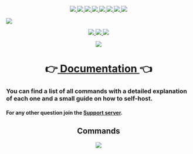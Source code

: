 <p align="center">
  <a href="https://opensource.org/licenses/Apache-2.0"> <!--LICENSE-->
    <img src="https://img.shields.io/github/license/mirko93s/chill?logo=apache&style=for-the-badge">
  </a>
  <a href="https://github.com/mirko93s/Chill/releases"> <!--RELEASES-->
    <img src="https://img.shields.io/github/v/release/mirko93s/chill?color=8a2be2&include_prereleases&style=for-the-badge">
  </a>
  <a href="#"> <!--LANGUAGE-->
    <img src="https://img.shields.io/github/languages/top/mirko93s/chill?logo=javascript&style=for-the-badge">
  </a>
  <a href="https://github.com/discordjs/discord.js/"> <!--DISCORDJS-->
    <img src="https://img.shields.io/github/package-json/dependency-version/mirko93s/chill/discord.js?logo=discord&logoColor=blue&style=for-the-badge">
  </a>
  <a href="#"> <!--BUILD-->
    <img src="https://img.shields.io/appveyor/build/mirko93s/chill?logo=appveyor&style=for-the-badge">
  </a>
  <a href="#"> <!--CODEQUALITY-->
    <img src="https://img.shields.io/codefactor/grade/github/mirko93s/chill/master?logo=codefactor&style=for-the-badge">
  </a>
  <a href="#"> <!--LINES-->
    <img src="https://img.shields.io/tokei/lines/github/mirko93s/chill?style=for-the-badge">
  </a>
  <a href="#"> <!--LASTCOMMIT-->
    <img src="https://img.shields.io/github/last-commit/mirko93s/chill?style=for-the-badge">
  </a>
</p>  
 
<img src="https://i.imgur.com/Ekzr8tX.gif" data-canonical-src="https://i.imgur.com/Ekzr8tX.gif" />

<p align="center">
  <a href="https://discord.gg/2ktWcAb">
    <img src="https://i.imgur.com/d7Eet0y.png">
  </a>
  <a href="https://discord.com/api/oauth2/authorize?client_id=605617264628203520&permissions=8&scope=bot%20applications.commands&response_type=code&redirect_uri=https%3A%2F%2Fdiscord.com%2Finvite%2F2ktWcAb">
    <img src="https://i.imgur.com/OJpg8dD.png">
  </a>
  <a href="https://github.com/mirko93s/Chill/releases">
    <img src="https://i.imgur.com/xN1Y074.png">
  </a>
</p>
<p align="center">
  <a href="https://top.gg/bot/605617264628203520">
    <img src="https://top.gg/api/widget/status/605617264628203520.svg">
  </a>
</p>

<h1 align="center">
  👉<a href="https://docs.chill.ovh/"> Documentation </a>👈
</h1>

### You can find a list of all commands with a detailed explanation of each one and a small guide on how to self-host.

#### For any other question join the [Support server](https://discord.gg/2ktWcAb).  

<h2 align="center">
  Commands
</h2>
<p align="center">
  <a href="#">
    <img src="https://i.imgur.com/0XPUQBq.png">
  </a>
</p>
